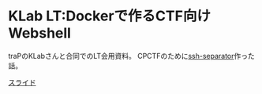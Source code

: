 # KLab LT:Dockerで作るCTF向けWebshell

traPのKLabさんと合同でのLT会用資料。
CPCTFのために[ssh-separator](https://github.com/mazrean/ssh-separator)作った話。

[スライド](https://docs.google.com/presentation/d/1xR_T3Ek6c-Vmrn_OtAhMduY9LmY9Ur3UfmlQGmaflQk/edit?usp=sharing)
